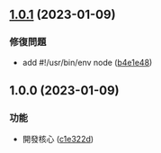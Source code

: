 ## [1.0.1](https://github.com/Sayoko123f/lint-node-version/compare/v1.0.0...v1.0.1) (2023-01-09)


### 修復問題

* add #!/usr/bin/env node ([b4e1e48](https://github.com/Sayoko123f/lint-node-version/commit/b4e1e48d22bac8901ea90c75c91ca0427daf4d09))

## 1.0.0 (2023-01-09)


### 功能

* 開發核心 ([c1e322d](https://github.com/Sayoko123f/lint-node-version/commit/c1e322d4f31259ebed0090fd558aa0324743c7d2))
